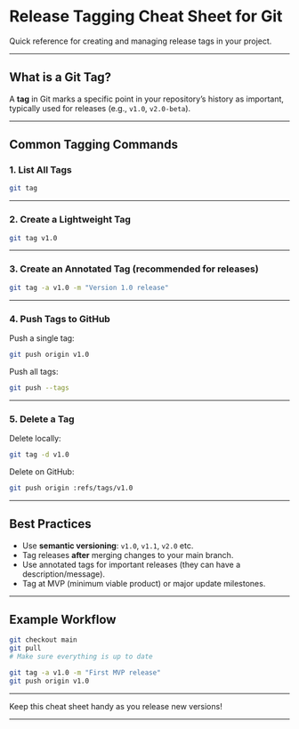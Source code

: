 # Release Tagging Cheat Sheet for Git

Quick reference for creating and managing release tags in your project.

---

## What is a Git Tag?

A **tag** in Git marks a specific point in your repository’s history as important, typically used for releases (e.g., `v1.0`, `v2.0-beta`).

---

## Common Tagging Commands

### 1. List All Tags

```sh
git tag
```

---

### 2. Create a Lightweight Tag

```sh
git tag v1.0
```

---

### 3. Create an Annotated Tag (recommended for releases)

```sh
git tag -a v1.0 -m "Version 1.0 release"
```

---

### 4. Push Tags to GitHub

Push a single tag:
```sh
git push origin v1.0
```

Push all tags:
```sh
git push --tags
```

---

### 5. Delete a Tag

Delete locally:
```sh
git tag -d v1.0
```

Delete on GitHub:
```sh
git push origin :refs/tags/v1.0
```

---

## Best Practices

- Use **semantic versioning**: `v1.0`, `v1.1`, `v2.0` etc.
- Tag releases **after** merging changes to your main branch.
- Use annotated tags for important releases (they can have a description/message).
- Tag at MVP (minimum viable product) or major update milestones.

---

## Example Workflow

```sh
git checkout main
git pull
# Make sure everything is up to date

git tag -a v1.0 -m "First MVP release"
git push origin v1.0
```

---

Keep this cheat sheet handy as you release new versions!

---
